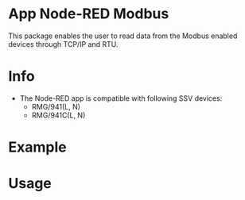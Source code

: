 # App Node-RED Modbus

This package enables the user to read data from the Modbus enabled devices through TCP/IP and RTU.

# Info
- The Node-RED app is compatible with following SSV devices:
  - RMG/941(L, N)
  - RMG/941C(L, N)

# Example

# Usage
